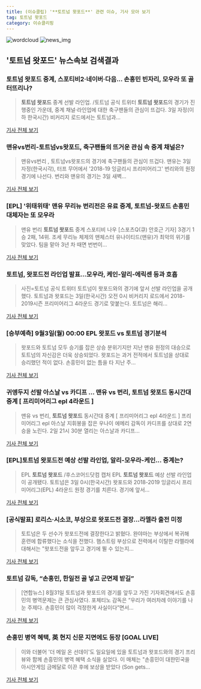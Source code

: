 ```yaml
---
title: (이슈클립) '**토트넘 왓포드**' 관련 이슈, 기사 모아 보기
tag: 토트넘 왓포드
category: 이슈클리핑
---
```

![wordcloud](https://s3.ap-northeast-2.amazonaws.com/lyrics101-wordcloud/2018-09-03-1535905099.png)
![news_img](https://user-images.githubusercontent.com/42597476/44507050-1206f400-a6e4-11e8-8d98-7ffbfebb353f.png)
## **'**토트넘 왓포드**'** 뉴스속보 검색결과
### **토트넘 왓포드** 중계, 스포티비2·네이버·다음… 손흥민 빈자리, 모우라 또 골 터뜨리나?

>**토트넘 왓포드** 중계 선발 라인업. /토트넘 공식 트위터  **토트넘 왓포드**의 경기가 진행중인 가운데, 중계 채널·라인업에 대한 축구팬들의 관심이 뜨겁다. 3일 자정(이하 한국시간) 비커리지 로드에서는 토트넘과...

<a href="http://www.kyeongin.com/main/view.php?key=20180903000037012" target="_blank">기사 전체 보기</a>

### 맨유vs번리-토트넘vs왓포드, 축구팬들의 뜨거운 관심 속 중계 채널은?

>맨유vs번리 , 토트넘vs왓포드의 경기에 축구팬들의 관심이 뜨겁다. 맨유는 3일 자정(한국시각), 터프 무어에서 '2018-19 잉글리시 프리미어리그' 번리와의 원정경기에 나선다.   번리와 맨유의 경기는 3일 새벽...

<a href="http://www.topstarnews.net/news/articleView.html?idxno=475394" target="_blank">기사 전체 보기</a>

### [EPL] '위태위태' 맨유 무리뉴 번리전은 유료 중계, 토트넘-왓포드 손흥민 대체자는 또 모우라

>맨유 번리 **토트넘 왓포드** 중계 스포티비 나우 [스포츠Q(큐) 안호근 기자] 3경기 1승 2패, 14위. 조세 무리뉴 체제의 맨체스터 유나이티드(맨유)가 최악의 위기를 맞았다.  팀을 맡아 3년 차 때면 번번이...

<a href="http://www.sportsq.co.kr/news/articleView.html?idxno=301179" target="_blank">기사 전체 보기</a>

### 토트넘, 왓포드전 라인업 발표…모우라, 케인-알리-에릭센 등과 호흡

>사진=토트넘 공식 트위터 토트넘이 왓포드와의 경기에 앞서 선발 라인업을 공개했다. 토트넘과 왓포드는 3일(한국시간) 오전 0시 비커리지 로드에서 2018-2019시즌 프리미어리그 4라운드 경기로 맞붙는다. 토트넘은 해리...

<a href="http://news20.busan.com/controller/newsController.jsp?newsId=20180902000231" target="_blank">기사 전체 보기</a>

### [승부예측] 9월3일(월) 00:00 EPL 왓포드 vs 토트넘 경기분석

>왓포드와 토트넘 모두 승기를 잡은 상승 분위기지만 지난 맨유 원정의 대승으로 토트넘의 자신감은 더욱 상승되었다. 왓포드는 과거 전적에서 토트넘을 상대로 승리했던 적이 없다. 손흥민이 없는 틈을 타 지난 주...

<a href="http://www.interfootball.co.kr/news/articleView.html?idxno=237734" target="_blank">기사 전체 보기</a>

### 귀엥두지 선발 아스날 vs 카디프 ... 맨유 vs 번리, **토트넘 왓포드** 동시간대 중계 [ 프리미어리그 epl 4라운드 ]

>맨유 vs 번리, **토트넘 왓포드** 동시간대 중계 [ 프리미어리그 epl 4라운드 ]     프리미어리그 epl 아스날 지휘봉을 잡은 우나이 에메리 감독이 카디프를 상대로 2연승을 노린다.   2일 21시 30분 열리는 아스날과 카디프...

<a href="http://www.ggilbo.com/news/articleView.html?idxno=541723" target="_blank">기사 전체 보기</a>

### [EPL]**토트넘 왓포드**전 예상 선발 라인업, 알리-모우라-케인… 중계는?

>EPL **토트넘 왓포드** /후스코어드닷컴 캡처  EPL **토트넘 왓포드** 예상 선발 라인업이 공개됐다. 토트넘은 3일 0시(한국시간) 왓포드와 2018-2019 잉글리시 프리미어리그(EPL) 4라운드 원정 경기를 치른다. 경기에 앞서...

<a href="http://www.kyeongin.com/main/view.php?key=20180901001316016" target="_blank">기사 전체 보기</a>

### [공식발표] 로리스·시소코, 부상으로 왓포드전 결장…라멜라 출전 미정

>토트넘은 두 선수가 왓포드전에 결장한다고 밝혔다. 완야마는 부상에서 복귀해 훈련에 합류했다는 소식을 전했다. 햄스트링 부상으로 전력에서 이탈한 라멜라에 대해서는 "왓포드전을 앞두고 경기에 뛸 수 있는지...

<a href="http://www.spotvnews.co.kr/?mod=news&act=articleView&idxno=234254" target="_blank">기사 전체 보기</a>

### 토트넘 감독, “손흥민, 한일전 골 넣고 군면제 받길”

>[연합뉴스] 8월31일 토트넘과 왓포드의 경기를 앞두고 가진 기자회견에서도 손흥민의 병역문제는 큰 관심사였다. 포체티노 감독은 “우리가 여러차례 이야기를 나눈 주제다. 손흥민이 많이 걱정한게 사실이다”면서...

<a href="http://news.joins.com/article/olink/22524953" target="_blank">기사 전체 보기</a>

### 손흥민 병역 혜택, 英 현지 신문 지면에도 등장 [GOAL LIVE]

>이와 더불어 '더 메일 온 선데이'도 일요일에 있을 토트넘과 왓포드와의 경기 프리뷰와 함께 손흥민의 병역 혜택 소식을 실었다. 이 매체는 "손흥민이 대한민국을 아시안게임 금메달로 이끈 후에 보상을 받았다 (Son gets...

<a href="http://www.goal.com/kr/%EB%89%B4%EC%8A%A4/a/z2i0xy8hn84h1m5qve9jbr4f6" target="_blank">기사 전체 보기</a>


